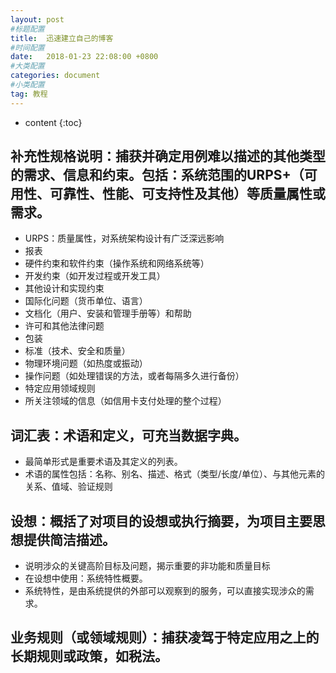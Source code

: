 ```yaml
---
layout: post
#标题配置
title:  迅速建立自己的博客
#时间配置
date:   2018-01-23 22:08:00 +0800
#大类配置
categories: document
#小类配置
tag: 教程
---
```


* content
{:toc}


## 补充性规格说明：捕获并确定用例难以描述的其他类型的需求、信息和约束。包括：系统范围的URPS+（可用性、可靠性、性能、可支持性及其他）等质量属性或需求。
- URPS：质量属性，对系统架构设计有广泛深远影响
- 报表
- 硬件约束和软件约束（操作系统和网络系统等）
- 开发约束（如开发过程或开发工具）
- 其他设计和实现约束
- 国际化问题（货币单位、语言）
- 文档化（用户、安装和管理手册等）和帮助
- 许可和其他法律问题
- 包装
- 标准（技术、安全和质量）
- 物理环境问题（如热度或振动）
- 操作问题（如处理错误的方法，或者每隔多久进行备份）
- 特定应用领域规则
- 所关注领域的信息（如信用卡支付处理的整个过程）
## 词汇表：术语和定义，可充当数据字典。
- 最简单形式是重要术语及其定义的列表。
- 术语的属性包括：名称、别名、描述、格式（类型/长度/单位）、与其他元素的关系、值域、验证规则
## 设想：概括了对项目的设想或执行摘要，为项目主要思想提供简洁描述。
- 说明涉众的关键高阶目标及问题，揭示重要的非功能和质量目标
- 在设想中使用：系统特性概要。
- 系统特性，是由系统提供的外部可以观察到的服务，可以直接实现涉众的需求。
## 业务规则（或领域规则）：捕获凌驾于特定应用之上的长期规则或政策，如税法。
